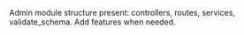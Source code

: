 Admin module structure present: controllers, routes, services, validate_schema. Add features when needed.
